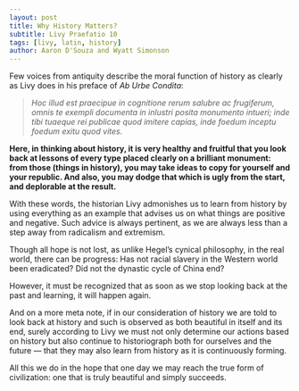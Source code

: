 ```yaml
---
layout: post
title: Why History Matters?
subtitle: Livy Praefatio 10
tags: [livy, latin, history]
author: Aaron D'Souza and Wyatt Simonson
---
```


Few voices from antiquity describe the moral function of history as clearly as Livy does in his preface of *Ab Urbe Condita*:

> *Hoc illud est praecipue in cognitione rerum salubre ac frugiferum, omnis te exempli documenta in inlustri posita monumento intueri; inde tibi tuaeque rei publicae quod imitere capias, inde foedum inceptu foedum exitu quod vites.*

**Here, in thinking about history, it is very healthy and fruitful that you look back at lessons of every type placed clearly on a brilliant monument: from those (things in history), you may take ideas to copy for yourself and your republic. And also, you may dodge that which is ugly from the start, and deplorable at the result.**

With these words, the historian Livy admonishes us to learn from history by using everything as an example that advises us on what things are positive and negative. Such advice is always pertinent, as we are always less than a step away from radicalism and extremism.

Though all hope is not lost, as unlike Hegel’s cynical philosophy, in the real world, there can be progress: Has not racial slavery in the Western world been eradicated? Did not the dynastic cycle of China end?

However, it must be recognized that as soon as we stop looking back at the past and learning, it will happen again. 

And on a more meta note, if in our consideration of history we are told to look back at history and such is observed as both beautiful in itself and its end, surely according to Livy we must not only determine our actions based on history but also continue to historiograph both for ourselves and the future — that they may also learn from history as it is continuously forming.

All this we do in the hope that one day we may reach the true form of civilization: one that is truly beautiful and simply succeeds.
